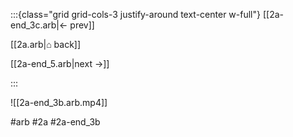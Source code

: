 :::{class="grid grid-cols-3 justify-around text-center w-full"}
[[2a-end_3c.arb|← prev]]

[[2a.arb|⌂ back]]

[[2a-end_5.arb|next →]]

:::

![[2a-end_3b.arb.mp4]]

#arb #2a #2a-end_3b